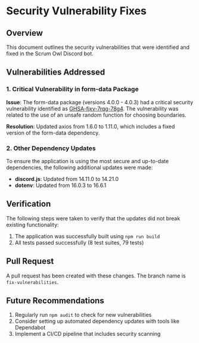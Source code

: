 # Security Vulnerability Fixes

## Overview

This document outlines the security vulnerabilities that were identified and fixed in the Scrum Owl Discord bot.

## Vulnerabilities Addressed

### 1. Critical Vulnerability in form-data Package

**Issue**: The form-data package (versions 4.0.0 - 4.0.3) had a critical security vulnerability identified as [GHSA-fjxv-7rqg-78g4](https://github.com/advisories/GHSA-fjxv-7rqg-78g4). The vulnerability was related to the use of an unsafe random function for choosing boundaries.

**Resolution**: Updated axios from 1.6.0 to 1.11.0, which includes a fixed version of the form-data dependency.

### 2. Other Dependency Updates

To ensure the application is using the most secure and up-to-date dependencies, the following additional updates were made:

- **discord.js**: Updated from 14.11.0 to 14.21.0
- **dotenv**: Updated from 16.0.3 to 16.6.1

## Verification

The following steps were taken to verify that the updates did not break existing functionality:

1. The application was successfully built using `npm run build`
2. All tests passed successfully (8 test suites, 79 tests)

## Pull Request

A pull request has been created with these changes. The branch name is `fix-vulnerabilities`.

## Future Recommendations

1. Regularly run `npm audit` to check for new vulnerabilities
2. Consider setting up automated dependency updates with tools like Dependabot
3. Implement a CI/CD pipeline that includes security scanning